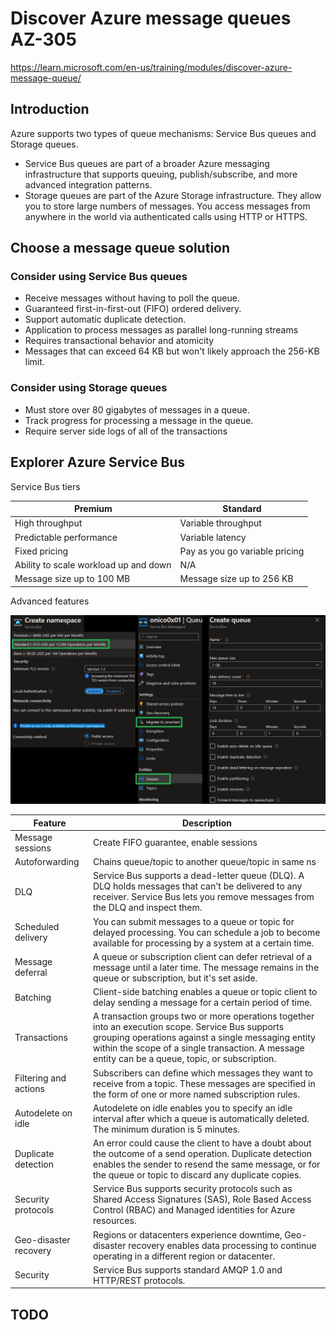 # Discover Azure message queues AZ-305

https://learn.microsoft.com/en-us/training/modules/discover-azure-message-queue/

## Introduction

Azure supports two types of queue mechanisms: Service Bus queues and Storage queues.

* Service Bus queues are part of a broader Azure messaging infrastructure that supports queuing, publish/subscribe, and more advanced integration patterns. 
* Storage queues are part of the Azure Storage infrastructure. They allow you to store large numbers of messages. You access messages from anywhere in the world via authenticated calls using HTTP or HTTPS. 


## Choose a message queue solution

### Consider using Service Bus queues

* Receive messages without having to poll the queue.
* Guaranteed first-in-first-out (FIFO) ordered delivery.
* Support automatic duplicate detection.
* Application to process messages as parallel long-running streams
* Requires transactional behavior and atomicity
* Messages that can exceed 64 KB but won't likely approach the 256-KB limit.


### Consider using Storage queues

* Must store over 80 gigabytes of messages in a queue.
* Track progress for processing a message in the queue. 
* Require server side logs of all of the transactions

## Explorer Azure Service Bus

Service Bus tiers

| Premium                               | Standard
| ------------------------------------- | -----------------------
| High throughput                       | Variable throughput
| Predictable performance               | Variable latency
| Fixed pricing                         | Pay as you go variable pricing
| Ability to scale workload up and down | N/A
| Message size up to 100 MB             | Message size up to 256 KB

Advanced features

![Advanced ](https://github.com/spawnmarvel/quickguides/blob/main/eventhub/images/advanced1.jpg)

| Feature           | Description
| ----------------- | ---------------------------------------------------
| Message sessions  | Create FIFO guarantee, enable sessions
| Autoforwarding    | Chains queue/topic to another queue/topic in same ns
| DLQ               | Service Bus supports a dead-letter queue (DLQ). A DLQ holds messages that can't be delivered to any receiver. Service Bus lets you remove messages from the DLQ and inspect them.
| Scheduled delivery| You can submit messages to a queue or topic for delayed processing. You can schedule a job to become available for processing by a system at a certain time.
| Message deferral  | A queue or subscription client can defer retrieval of a message until a later time. The message remains in the queue or subscription, but it's set aside.
| Batching          | Client-side batching enables a queue or topic client to delay sending a message for a certain period of time.
| Transactions      | A transaction groups two or more operations together into an execution scope. Service Bus supports grouping operations against a single messaging entity within the scope of a single transaction. A message entity can be a queue, topic, or subscription.
| Filtering and actions | Subscribers can define which messages they want to receive from a topic. These messages are specified in the form of one or more named subscription rules.
| Autodelete on idle | Autodelete on idle enables you to specify an idle interval after which a queue is automatically deleted. The minimum duration is 5 minutes.
| Duplicate detection | An error could cause the client to have a doubt about the outcome of a send operation. Duplicate detection enables the sender to resend the same message, or for the queue or topic to discard any duplicate copies.
| Security protocols | Service Bus supports security protocols such as Shared Access Signatures (SAS), Role Based Access Control (RBAC) and Managed identities for Azure resources.
| Geo-disaster recovery | Regions or datacenters experience downtime, Geo-disaster recovery enables data processing to continue operating in a different region or datacenter.
| Security           | Service Bus supports standard AMQP 1.0 and HTTP/REST protocols.

## TODO
